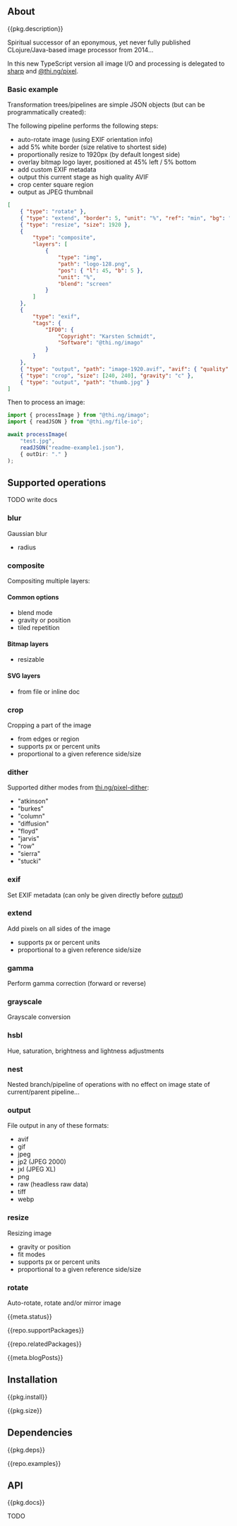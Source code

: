 <!-- include ../../assets/tpl/header.md -->

<!-- toc -->

## About

{{pkg.description}}

Spiritual successor of an eponymous, yet never fully published
CLojure/Java-based image processor from 2014...

In this new TypeScript version all image I/O and processing is delegated to
[sharp](https://sharp.pixelplumbing.com) and
[@thi.ng/pixel](https://github.com/thi-ng/umbrella/blob/develop/packages/pixel).

### Basic example

Transformation trees/pipelines are simple JSON objects (but can be programmatically created):

The following pipeline performs the following steps:

- auto-rotate image (using EXIF orientation info)
- add 5% white border (size relative to shortest side)
- proportionally resize to 1920px (by default longest side)
- overlay bitmap logo layer, positioned at 45% left / 5% bottom
- add custom EXIF metadata
- output this current stage as high quality AVIF
- crop center square region
- output as JPEG thumbnail

```json tangle:export/readme-example1.json
[
	{ "type": "rotate" },
	{ "type": "extend", "border": 5, "unit": "%", "ref": "min", "bg": "#fff" },
	{ "type": "resize", "size": 1920 },
	{
		"type": "composite",
		"layers": [
			{
				"type": "img",
				"path": "logo-128.png",
				"pos": { "l": 45, "b": 5 },
				"unit": "%",
				"blend": "screen"
			}
		]
	},
	{
		"type": "exif",
		"tags": {
			"IFD0": {
				"Copyright": "Karsten Schmidt",
				"Software": "@thi.ng/imago"
			}
		}
	},
	{ "type": "output", "path": "image-1920.avif", "avif": { "quality": 80 } },
	{ "type": "crop", "size": [240, 240], "gravity": "c" },
	{ "type": "output", "path": "thumb.jpg" }
]
```

Then to process an image:

```ts tangle:export/readme1.ts
import { processImage } from "@thi.ng/imago";
import { readJSON } from "@thi.ng/file-io";

await processImage(
	"test.jpg",
	readJSON("readme-example1.json"),
	{ outDir: "." }
);
```

## Supported operations

TODO write docs

### blur

Gaussian blur

- radius

### composite

Compositing multiple layers:

#### Common options

- blend mode
- gravity or position
- tiled repetition

#### Bitmap layers

- resizable

#### SVG layers

- from file or inline doc

### crop

Cropping a part of the image

- from edges or region
- supports px or percent units
- proportional to a given reference side/size

### dither

Supported dither modes from
[thi.ng/pixel-dither](https://github.com/thi-ng/umbrella/blob/develop/packages/pixel-dither):

- "atkinson"
- "burkes"
- "column"
- "diffusion"
- "floyd"
- "jarvis"
- "row"
- "sierra"
- "stucki"

### exif

Set EXIF metadata (can only be given directly before [output](#output))

### extend

Add pixels on all sides of the image

- supports px or percent units
- proportional to a given reference side/size

### gamma

Perform gamma correction (forward or reverse)

### grayscale

Grayscale conversion

### hsbl

Hue, saturation, brightness and lightness adjustments

### nest

Nested branch/pipeline of operations with no effect on image state of
current/parent pipeline...

### output

File output in any of these formats:

- avif
- gif
- jpeg
- jp2 (JPEG 2000)
- jxl (JPEG XL)
- png
- raw (headless raw data)
- tiff
- webp

### resize

Resizing image

- gravity or position
- fit modes
- supports px or percent units
- proportional to a given reference side/size

### rotate

Auto-rotate, rotate and/or mirror image

{{meta.status}}

{{repo.supportPackages}}

{{repo.relatedPackages}}

{{meta.blogPosts}}

## Installation

{{pkg.install}}

{{pkg.size}}

## Dependencies

{{pkg.deps}}

{{repo.examples}}

## API

{{pkg.docs}}

TODO

<!-- include ../../assets/tpl/footer.md -->
